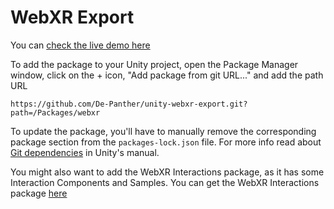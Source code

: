 # WebXR Export

You can [check the live demo here](https://de-panther.github.io/unity-webxr-export)

To add the package to your Unity project, open the Package Manager window, click on the + icon, "Add package from git URL..." and add the path URL

`https://github.com/De-Panther/unity-webxr-export.git?path=/Packages/webxr`

To update the package, you'll have to manually remove the corresponding package section from the `packages-lock.json` file. For more info read about [Git dependencies](https://docs.unity3d.com/Manual/upm-git.html) in Unity's manual.


You might also want to add the WebXR Interactions package, as it has some Interaction Components and Samples.
You can get the WebXR Interactions package [here](../webxr-interactions/README.md)